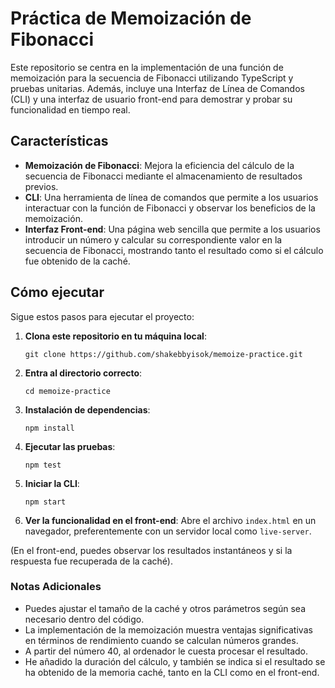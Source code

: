 
# Práctica de Memoización de Fibonacci

Este repositorio se centra en la implementación de una función de memoización para la secuencia de Fibonacci utilizando TypeScript y pruebas unitarias. Además, incluye una Interfaz de Línea de Comandos (CLI) y una interfaz de usuario front-end para demostrar y probar su funcionalidad en tiempo real.

## Características

- **Memoización de Fibonacci**: Mejora la eficiencia del cálculo de la secuencia de Fibonacci mediante el almacenamiento de resultados previos.
- **CLI**: Una herramienta de línea de comandos que permite a los usuarios interactuar con la función de Fibonacci y observar los beneficios de la memoización.
- **Interfaz Front-end**: Una página web sencilla que permite a los usuarios introducir un número y calcular su correspondiente valor en la secuencia de Fibonacci, mostrando tanto el resultado como si el cálculo fue obtenido de la caché.

## Cómo ejecutar

Sigue estos pasos para ejecutar el proyecto:

1. **Clona este repositorio en tu máquina local**:
   ```
   git clone https://github.com/shakebbyisok/memoize-practice.git
   ```
   
2. **Entra al directorio correcto**:
   ```
   cd memoize-practice
   ```
   
3. **Instalación de dependencias**:
   ```
   npm install
   ```
   
4. **Ejecutar las pruebas**:
   ```
   npm test
   ```
   
5. **Iniciar la CLI**:
   ```
   npm start
   ```
   
6. **Ver la funcionalidad en el front-end**:
   Abre el archivo `index.html` en un navegador, preferentemente con un servidor local como `live-server`.

(En el front-end, puedes observar los resultados instantáneos y si la respuesta fue recuperada de la caché).

### Notas Adicionales

- Puedes ajustar el tamaño de la caché y otros parámetros según sea necesario dentro del código.
- La implementación de la memoización muestra ventajas significativas en términos de rendimiento cuando se calculan números grandes.
- A partir del número 40, al ordenador le cuesta procesar el resultado.
- He añadido la duración del cálculo, y también se indica si el resultado se ha obtenido de la memoria caché, tanto en la CLI como en el front-end.
